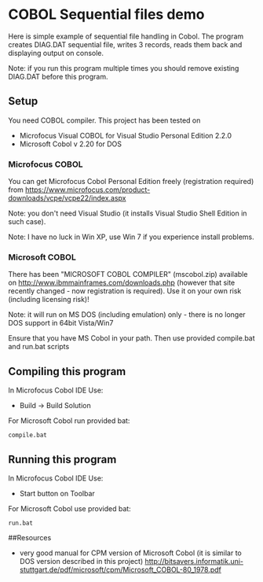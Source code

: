 # COBOL Sequential files demo

Here is simple example of sequential file handling in Cobol. The program
creates DIAG.DAT sequential file, writes 3 records, reads them back and displaying
output on console.

Note: if you run this program multiple times you should remove existing DIAG.DAT
before this program.

## Setup

You need COBOL compiler. This project has been tested on 
* Microfocus Visual COBOL for Visual Studio Personal Edition	2.2.0
* Microsoft Cobol v 2.20 for DOS

### Microfocus COBOL

You can get Microfocus Cobol Personal Edition freely (registration required)
 from https://www.microfocus.com/product-downloads/vcpe/vcpe22/index.aspx

Note: you don't need Visual Studio (it installs Visual Studio Shell Edition in such case).

Note: I have no luck in Win XP, use Win 7 if you experience install problems.

### Microsoft COBOL

There has been "MICROSOFT COBOL COMPILER" (mscobol.zip) available on
http://www.ibmmainframes.com/downloads.php (however that site recently
changed - now registration is required).
Use it on your own risk (including licensing risk)!

Note: it will run on MS DOS (including emulation) only - there is no longer
DOS support in 64bit Vista/Win7

Ensure that you have MS Cobol in your path. Then use provided compile.bat and run.bat scripts

## Compiling this program

In Microfocus Cobol IDE Use:

* Build -> Build Solution

For Microsoft Cobol run provided bat:

	compile.bat

## Running this program

In Microfocus Cobol IDE Use:

* Start button on Toolbar

For Microsoft Cobol use provided bat:

	run.bat

##Resources

* very good manual for CPM version of Microsoft Cobol (it is similar
  to DOS version described in this project)
  http://bitsavers.informatik.uni-stuttgart.de/pdf/microsoft/cpm/Microsoft_COBOL-80_1978.pdf 
  

